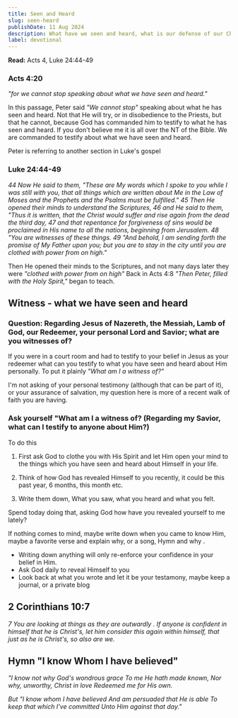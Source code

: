 ```yaml
---
title: Seen and Heard
slug: seen-heard
publishDate: 11 Aug 2024
description: What have we seen and heard, what is our defense of our Christianity 
label: devotional
---
```



**Read:** Acts 4, Luke 24:44-49

### Acts 4:20
*"for we cannot stop speaking about what we have seen and heard."*

In this passage, Peter said *"We cannot stop"* speaking about what he has seen and heard. Not that He will try, or in disobedience to the Priests, but that he cannot, because God has commanded him to testify to what he has seen and heard.  If you don't believe me it is all over the NT of the Bible.  We are commanded to testify about what we have seen and heard.

Peter is referring to another section in Luke's gospel
### Luke 24:44-49
*44 Now He said to them, "These are My words which I spoke to you while I was still with you, that all things which are written about Me in the Law of Moses and the Prophets and the Psalms must be fulfilled."
45 Then He opened their minds to understand the Scriptures,
46 and He said to them, "Thus it is written, that the Christ would suffer and rise again from the dead the third day,
47 and that repentance for forgiveness of sins would be proclaimed in His name to all the nations, beginning from Jerusalem.
48 "You are witnesses of these things.
49 "And behold, I am sending forth the promise of My Father upon you; but you are to stay in the city until you are clothed with power from on high."*

Then He opened their minds to the Scriptures, and not many days later they were *"clothed with power from on high"*
Back in Acts 4:8 *"Then Peter, filled with the Holy Spirit,"* began to teach.

## Witness - what we have seen and heard
### Question: Regarding Jesus of Nazereth, the Messiah, Lamb of God, our Redeemer, your personal Lord and Savior; what are you witnesses of?
If you were in a court room and had to testify to your belief in Jesus as your redeemer what can you testify to what you have seen and heard about Him personally.
To put it plainly _"What am I a witness of?"_

I'm not asking of your personal testimony (although that can be part of it), or your assurance of salvation, my question here is more of a recent walk of faith you are having.
### Ask yourself "What am I a witness of? (Regarding my Savior, what can I testify to anyone about Him?)
To do this

1. First ask God to clothe you with His Spirit and let Him open your mind to the things which you have seen and heard about Himself in your life.

2. Think of how God has revealed Himself to you recently, it could be this past year, 6 months, this month etc.

3. Write them down, What you saw, what you heard and what you felt.

Spend today doing that, asking God how have you revealed yourself to me lately? 

If nothing comes to mind, maybe write down when you came to know Him, maybe a favorite verse and explain why, or a song, Hymn and why .  
- Writing down anything will only re-enforce your confidence in your belief in Him.
- Ask God daily to reveal Himself to you
- Look back at what you wrote and let it be your testamony, maybe keep a journal, or a private blog

## 2 Corinthians 10:7
*7 You are looking at things as they are outwardly . If anyone is confident in himself that he is Christ's, let him consider this again within himself, that just as he is Christ's, so also are we.*

## Hymn "I know Whom I have believed"
*"I know not why God's wondrous grace
To me He hath made known,
Nor why, unworthy, Christ in love
Redeemed me for His own.*

*But "I know whom I have believed
And am persuaded that He is able
To keep that which I've committed
Unto Him against that day."*